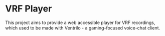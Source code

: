 # VRF Player

This project aims to provide a web accessible player for VRF recordings,
which used to be made with Ventrilo - a gaming-focused voice-chat client.
